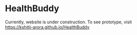 # HealthBuddy
Currently, website is under construction. To see prototype, visit https://kshitij-arora.github.io/HealthBuddy
